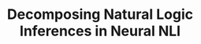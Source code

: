 ---
image: 'decomposing_nli.png'
title: Decomposing Natural Logic Inferences in Neural NLI 
blurb: A probing study on how intermediate features in natural logic are captured in Neural NLI models. 
authors: Julia Rozanova, Deborah Ferreira, Mokanarangan Thayaparan, Marco Valentino, Andre Freitas
venue: 
--- 